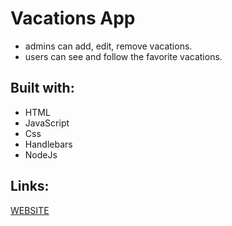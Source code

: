 <!-- @format -->

# Vacations App

- admins can add, edit, remove vacations.
- users can see and follow the favorite vacations.

## Built with:

- HTML
- JavaScript
- Css
- Handlebars
- NodeJs

## Links:

[WEBSITE](https://vacpar.herokuapp.com/)
